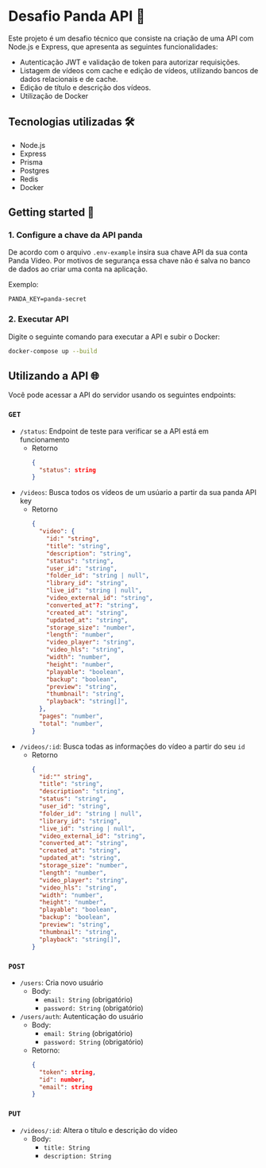 # Desafio Panda API 🐼

Este projeto é um desafio técnico que consiste na criação de uma API com Node.js e Express, que apresenta as seguintes funcionalidades:

- Autenticação JWT e validação de token para autorizar requisições.
- Listagem de vídeos com cache e edição de vídeos, utilizando bancos de dados relacionais e de cache.
- Edição de título e descrição dos vídeos.
- Utilização de Docker

## Tecnologias utilizadas 🛠️

- Node.js
- Express
- Prisma
- Postgres
- Redis
- Docker

## Getting started 🚀

### 1. Configure a chave da API panda

De acordo com o arquivo `.env-example` insira sua chave API da sua conta Panda Vídeo. Por motivos de segurança essa chave não é salva no banco de dados ao criar uma conta na aplicação.

Exemplo:

```
PANDA_KEY=panda-secret
```

### 2. Executar API

Digite o seguinte comando para executar a API e subir o Docker:

```bash
docker-compose up --build
```

## Utilizando a API 🌐

Você pode acessar a API do servidor usando os seguintes endpoints:

### `GET`

- `/status`: Endpoint de teste para verificar se a API está em funcionamento
  - Retorno
    ```json
    {
      "status": string
    }
    ```
- `/videos`: Busca todos os vídeos de um usúario a partir da sua panda API key
  - Retorno
    ```json
    {
      "video": {
        "id:" "string",
        "title": "string",
        "description": "string",
        "status": "string",
        "user_id": "string",
        "folder_id": "string | null",
        "library_id": "string",
        "live_id": "string | null",
        "video_external_id": "string",
        "converted_at"?: "string",
        "created_at": "string",
        "updated_at": "string",
        "storage_size": "number",
        "length": "number",
        "video_player": "string",
        "video_hls": "string",
        "width": "number",
        "height": "number",
        "playable": "boolean",
        "backup": "boolean",
        "preview": "string",
        "thumbnail": "string",
        "playback": "string[]",
      },
      "pages": "number",
      "total": "number",
    }
    ```
- `/videos/:id`: Busca todas as informações do vídeo a partir do seu `id`
  - Retorno
    ```json
    {
      "id:"" string",
      "title": "string",
      "description": "string",
      "status": "string",
      "user_id": "string",
      "folder_id": "string | null",
      "library_id": "string",
      "live_id": "string | null",
      "video_external_id": "string",
      "converted_at": "string",
      "created_at": "string",
      "updated_at": "string",
      "storage_size": "number",
      "length": "number",
      "video_player": "string",
      "video_hls": "string",
      "width": "number",
      "height": "number",
      "playable": "boolean",
      "backup": "boolean",
      "preview": "string",
      "thumbnail": "string",
      "playback": "string[]",
    }
    ```

### `POST`

- `/users`: Cria novo usuário
  - Body:
    - `email: String` (obrigatório)
    - `password: String` (obrigatório)
- `/users/auth`: Autenticação do usuário
  - Body:
    - `email: String` (obrigatório)
    - `password: String` (obrigatório)
  - Retorno:
    ```json
    {
      "token": string,
      "id": number,
      "email": string
    }
    ```

### `PUT`

- `/videos/:id`: Altera o título e descrição do vídeo
  - Body:
    - `title: String`
    - `description: String`
